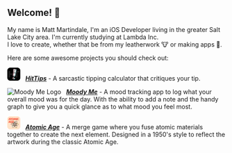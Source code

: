 ## Welcome! 👋
My name is Matt Martindale, I'm an iOS Developer living in the greater Salt Lake City area. I'm currently studying at Lambda Inc.  
I love to create, whether that be from my leatherwork 🐮 or making apps 📱.

Here are some awesome projects you should check out:

<img src="https://github.com/matt-martindale/HitTips/blob/master/Images/HitTipsLogo.png" alt="Hit Tips Logo" width="30px"/> &nbsp; ***[HitTips](https://github.com/matt-martindale/HitTips)*** \- A sarcastic tipping calculator that critiques your tip.

<img src="https://github.com/matt-martindale/Mood-Tracker/blob/master/imagesForReadMe/moody_me_app.png" alt="Moody Me Logo" width="30px"/> &nbsp; ***[Moody Me](https://github.com/matt-martindale/Mood-Tracker)*** \- A mood tracking app to log what your overall mood was for the day. With the ability to add a note and the handy graph to give you a quick glance as to what mood you feel most.

<img src="https://github.com/matt-martindale/AtomicAge/blob/master/Images/atomic_age.png" alt="Atomic Age Logo" width="30px"/> &nbsp; ***[Atomic Age](https://github.com/matt-martindale/AtomicAge)*** \- A merge game where you fuse atomic materials together to create the next element. Designed in a 1950's style to reflect the artwork during the classic Atomic Age.
